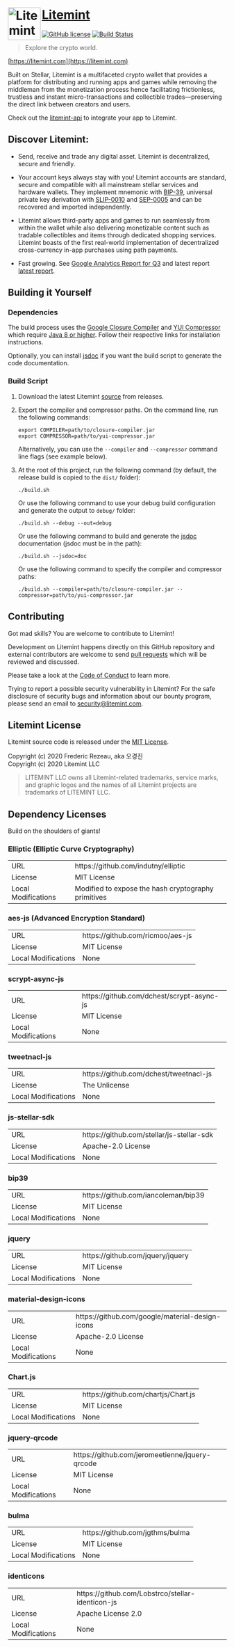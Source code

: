 <h1 align="left"><a href="https://litemint.com" target="_blank" rel="noopener noreferrer"><img align=left width="75" src="https://litemint.com/300x300.png" alt="Litemint logo">Litemint</a></h1>

[![GitHub license](https://img.shields.io/badge/License-MIT-blue.svg)](https://github.com/litemint/litemint/blob/master/LICENSE) [![Build Status](https://travis-ci.org/litemint/litemint.svg?branch=master)](https://travis-ci.org/litemint/litemint)

> Explore the crypto world.

[https://litemint.com](https://litemint.com)

Built on Stellar, Litemint is a multifaceted crypto wallet that provides a platform for distributing and running apps and games while removing the middleman from the monetization process hence facilitating frictionless, trustless and instant micro-transactions and collectible trades—preserving the direct link between creators and users.

Check out the [litemint-api](https://github.com/litemint/litemint-api) to integrate your app to Litemint.

## Discover Litemint:

- Send, receive and trade any digital asset. Litemint is decentralized, secure and friendly.

- Your account keys always stay with you! Litemint accounts are standard, secure and compatible with all mainstream stellar services and hardware wallets. They implement mnemonic with [BIP-39](https://github.com/bitcoin/bips/blob/master/bip-0039.mediawiki), universal private key derivation with [SLIP-0010](https://github.com/satoshilabs/slips/blob/master/slip-0010.md) and [SEP-0005](https://github.com/stellar/stellar-protocol/blob/master/ecosystem/sep-0005.md) and can be recovered and imported independently.

- Litemint allows third-party apps and games to run seamlessly from within the wallet while also delivering monetizable content such as tradable collectibles and items through dedicated shopping services. Litemint boasts of the first real-world implementation of decentralized cross-currency in-app purchases using path payments.

- Fast growing. See [Google Analytics Report for Q3](https://datastudio.google.com/s/oCISrGU9RnY) and latest report [latest report](https://datastudio.google.com/s/mSCu0Ccx4Qs).

## Building it Yourself

### Dependencies

The build process uses the [Google Closure Compiler](https://github.com/google/closure-compiler) and [YUI Compressor](https://github.com/yui/yuicompressor) which require [Java 8 or higher](https://www.java.com/). Follow their respective links for installation instructions.

Optionally, you can install [jsdoc](https://github.com/jsdoc3/jsdoc) if you want the build script to generate the code documentation.

### Build Script

1. Download the latest Litemint [source](https://github.com/litemint/litemint/releases) from releases.

2. Export the compiler and compressor paths. On the command line, run the following commands:
   ```shell
   export COMPILER=path/to/closure-compiler.jar
   export COMPRESSOR=path/to/yui-compressor.jar
   ```
   Alternatively, you can use the `--compiler` and `--compressor` command line flags (see example below).

3. At the root of this project, run the following command (by default, the release build is copied to the `dist/` folder):
   ```shell
   ./build.sh
   ```
   Or use the following command to use your debug build configuration and generate the output to `debug/` folder:
   ```shell
   ./build.sh --debug --out=debug
   ```
   Or use the following command to build and generate the [jsdoc](https://github.com/jsdoc3/jsdoc) documentation (jsdoc must be in the path):
   ```shell
   ./build.sh --jsdoc=doc
   ```
   Or use the following command to specify the compiler and compressor paths:
   ```shell
   ./build.sh --compiler=path/to/closure-compiler.jar --compressor=path/to/yui-compressor.jar
   ```
   
## Contributing

Got mad skills? You are welcome to contribute to Litemint!

Development on Litemint happens directly on this GitHub repository and external contributors are welcome to send [pull requests](https://help.github.com/articles/about-pull-requests) which will be reviewed and discussed.

Please take a look at the [Code of Conduct](https://github.com/litemint/litemint/blob/master/CONTRIB.md) to learn more.

Trying to report a possible security vulnerability in Litemint? For the safe disclosure of security bugs and information about our bounty program, please send an email to [security@litemint.com](mailto:security@litemint.com).

## Litemint License

Litemint source code is released under the [MIT License](https://github.com/litemint/litemint/blob/master/LICENSE).

Copyright (c) 2020 Frederic Rezeau, aka 오경진<br />
Copyright (c) 2020 Litemint LLC

> LITEMINT LLC owns all Litemint-related trademarks, service marks, and graphic logos and the names of all Litemint projects are trademarks of LITEMINT LLC.

## Dependency Licenses

Build on the shoulders of giants!

### Elliptic (Elliptic Curve Cryptography)

<table>
  <tr>
    <td>URL</td>
    <td>https://github.com/indutny/elliptic</td>
  </tr>
  <tr>
    <td>License</td>
    <td>MIT License</td>
  </tr>
  <tr>
    <td>Local Modifications</td>
    <td>Modified to expose the hash cryptography primitives</td>
  </tr>
</table>

### aes-js (Advanced Encryption Standard)

<table>
  <tr>
    <td>URL</td>
    <td>https://github.com/ricmoo/aes-js</td>
  </tr>
  <tr>
    <td>License</td>
    <td>MIT License</td>
  </tr>
  <tr>
    <td>Local Modifications</td>
    <td>None</td>
  </tr>
</table>

### scrypt-async-js

<table>
  <tr>
    <td>URL</td>
    <td>https://github.com/dchest/scrypt-async-js</td>
  </tr>
  <tr>
    <td>License</td>
    <td>MIT License</td>
  </tr>
  <tr>
    <td>Local Modifications</td>
    <td>None</td>
  </tr>
</table>

### tweetnacl-js

<table>
  <tr>
    <td>URL</td>
    <td>https://github.com/dchest/tweetnacl-js</td>
  </tr>
  <tr>
    <td>License</td>
    <td>The Unlicense</td>
  </tr>
  <tr>
    <td>Local Modifications</td>
    <td>None</td>
  </tr>
</table>

### js-stellar-sdk

<table>
  <tr>
    <td>URL</td>
    <td>https://github.com/stellar/js-stellar-sdk</td>
  </tr>
  <tr>
    <td>License</td>
    <td>Apache-2.0 License</td>
  </tr>
  <tr>
    <td>Local Modifications</td>
    <td>None</td>
  </tr>
</table>

### bip39

<table>
  <tr>
    <td>URL</td>
    <td>https://github.com/iancoleman/bip39</td>
  </tr>
  <tr>
    <td>License</td>
    <td>MIT License</td>
  </tr>
  <tr>
    <td>Local Modifications</td>
    <td>None</td>
  </tr>
</table>

### jquery

<table>
  <tr>
    <td>URL</td>
    <td>https://github.com/jquery/jquery</td>
  </tr>
  <tr>
    <td>License</td>
    <td>MIT License</td>
  </tr>
  <tr>
    <td>Local Modifications</td>
    <td>None</td>
  </tr>
</table>

### material-design-icons

<table>
  <tr>
    <td>URL</td>
    <td>https://github.com/google/material-design-icons</td>
  </tr>
  <tr>
    <td>License</td>
    <td>Apache-2.0 License</td>
  </tr>
  <tr>
    <td>Local Modifications</td>
    <td>None</td>
  </tr>
</table>

### Chart.js

<table>
  <tr>
    <td>URL</td>
    <td>https://github.com/chartjs/Chart.js</td>
  </tr>
  <tr>
    <td>License</td>
    <td>MIT License</td>
  </tr>
  <tr>
    <td>Local Modifications</td>
    <td>None</td>
  </tr>
</table>

### jquery-qrcode

<table>
  <tr>
    <td>URL</td>
    <td>https://github.com/jeromeetienne/jquery-qrcode</td>
  </tr>
  <tr>
    <td>License</td>
    <td>MIT License</td>
  </tr>
  <tr>
    <td>Local Modifications</td>
    <td>None</td>
  </tr>
</table>

### bulma

<table>
  <tr>
    <td>URL</td>
    <td>https://github.com/jgthms/bulma</td>
  </tr>
  <tr>
    <td>License</td>
    <td>MIT License</td>
  </tr>
  <tr>
    <td>Local Modifications</td>
    <td>None</td>
  </tr>
</table>

### identicons

<table>
  <tr>
    <td>URL</td>
    <td>https://github.com/Lobstrco/stellar-identicon-js</td>
  </tr>
  <tr>
    <td>License</td>
    <td>Apache License 2.0</td>
  </tr>
  <tr>
    <td>Local Modifications</td>
    <td>None</td>
  </tr>
</table>
